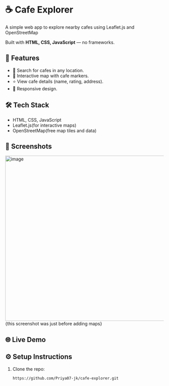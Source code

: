 # ☕ Cafe Explorer

A simple web app to explore nearby cafes using Leaflet.js and OpenStreetMap
 
Built with **HTML, CSS, JavaScript** — no frameworks.

## 🚀 Features
- 🔎 Search for cafes in any location.
- 📍 Interactive map with cafe markers.
- ⭐ View cafe details (name, rating, address).
- 📱 Responsive design.

## 🛠️ Tech Stack
- HTML, CSS, JavaScript  
- Leaflet.js(for interactive maps)
- OpenStreetMap(free map tiles and data)

## 📸 Screenshots
<img width="1186" height="524" alt="image" src="https://github.com/user-attachments/assets/537f34ca-f321-4687-aaf0-ddc1c1fe237d" /> {this screenshot was just before adding maps}




## 🌐 Live Demo




## ⚙️ Setup Instructions
1. Clone the repo:
   ```bash
   https://github.com/Priya07-jk/cafe-explorer.git

